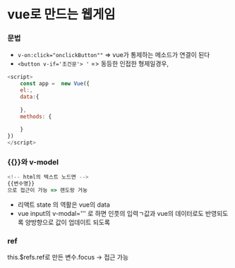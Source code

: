 # vue로 만드는 웹게임


### 문법
- ```v-on:click="onclickButton""``` => vue가 통제하는 메소드가 연결이 된다
- ```<button v-if='조건문'> '``` => 동등한 인접한 형제일경우, 
```javascript
<script>
    const app =  new Vue({
    el:,
    data:{
    
    },
    methods: {
    
    }
})
</script>

```

### {{}}와 v-model
```javascript
<!-- html의 텍스트 노드면 --> 
{{변수명}}
으로 접근이 가능 => 랜도랑 거눙


```
- 리액트 state 의 역활은 vue의 data
- vue input의 v-modal=''' 로 하면 인풋의 입력ㄱ값과 vue의 데이터로도 반영되도록 양방향으로 값이 업데이트 되도록

### ref
this.$refs.ref로 만든 변수.focus -> 접근 가능